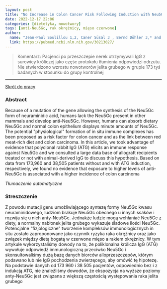 ```yaml
---
layout: post
title: "No Increase in Colon Cancer Risk Following Induction with Neu5Gc-Bearing Rabbit Anti-T Cell IgG (ATG) in Recipients of Kidney Transplants "
date: 2022-12-17 22:06
categories: [dietetyka, nowotwory]
tags: [anti-Neu5Gc, rak okrężnicy, mięso czerwone]
author:
  name: "Jean-Paul Soulillou 1,2, Caner Süsal 3 , Bernd Döhler 3,* and Gerhard Opelz"
  link: https://pubmed.ncbi.nlm.nih.gov/30213027/
---
```


> Komentarz:
> Pacjenci po przeszczepie nerek otrzymywali IgG z surowicy króliczej jako częśc protokołu tłumienia odpowiedzi odrzutu. Nie stwierdzono wzrostu nowotworów jelita grubego w grupie 173 tyś badanych w stosunku do grupy kontrolnej
> 
<hr>

[Skrót do pracy](https://pubmed.ncbi.nlm.nih.gov/30213027/) 

### Abstract
Because of a mutation of the gene allowing the synthesis of the Neu5Gc form of neuraminidic acid, humans lack the Neu5Gc present in other mammals and develop anti-Neu5Gc. However, humans can absorb dietary Neu5Gc and normal colon epithelium displays minute amounts of Neu5Gc. The potential "physiological" formation of in situ immune complexes has been proposed as a risk factor for colon cancer and as the link between red meat-rich diet and colon carcinoma. In this article, we took advantage of evidence that polyclonal rabbit IgG (ATG) elicits an immune response against Neu5Gc and we consulted a large data base of allograft recipients treated or not with animal-derived IgG to discuss this hypothesis. Based on data from 173,960 and 38,505 patients without and with ATG induction, respectively, we found no evidence that exposure to higher levels of anti-Neu5Gc is associated with a higher incidence of colon carcinoma

*Tłumaczenie automatyczne*

### Streszczenie
Z powodu mutacji genu umożliwiającego syntezę formy Neu5Gc kwasu neuraminidowego, ludziom brakuje Neu5Gc obecnego u innych ssaków i rozwija się u nich anty-Neu5Gc. Jednakże ludzie mogą wchłaniać Neu5Gc z diety, a normalny nabłonek jelita grubego wykazuje śladowe ilości Neu5Gc. Potencjalne "fizjologiczne" tworzenie kompleksów immunologicznych in situ zostało zaproponowane jako czynnik ryzyka raka okrężnicy oraz jako związek między dietą bogatą w czerwone mięso a rakiem okrężnicy. W tym artykule wykorzystaliśmy dowody na to, że poliklonalna królicza IgG (ATG) wywołuje odpowiedź immunologiczną przeciwko Neu5Gc i skonsultowaliśmy dużą bazę danych biorców alloprzeszczepów, którym podawano lub nie IgG pochodzenia zwierzęcego, aby omówić tę hipotezę. Na podstawie danych od 173 960 i 38 505 pacjentów, odpowiednio bez i z indukcją ATG, nie znaleźliśmy dowodów, że ekspozycja na wyższe poziomy anty-Neu5Gc jest związana z większą częstością występowania raka jelita grubego